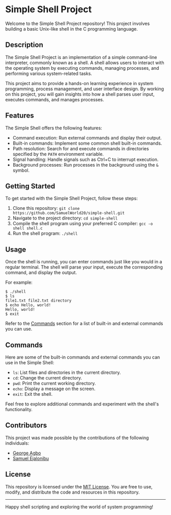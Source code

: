 # Simple Shell Project

Welcome to the Simple Shell Project repository! This project involves building a basic Unix-like shell in the C programming language.

## Description

The Simple Shell Project is an implementation of a simple command-line interpreter, commonly known as a shell. A shell allows users to interact with the operating system by executing commands, managing processes, and performing various system-related tasks.

This project aims to provide a hands-on learning experience in system programming, process management, and user interface design. By working on this project, you will gain insights into how a shell parses user input, executes commands, and manages processes.

## Features

The Simple Shell offers the following features:

- Command execution: Run external commands and display their output.
- Built-in commands: Implement some common shell built-in commands.
- Path resolution: Search for and execute commands in directories specified by the `PATH` environment variable.
- Signal handling: Handle signals such as Ctrl+C to interrupt execution.
- Background processes: Run processes in the background using the `&` symbol.

## Getting Started

To get started with the Simple Shell Project, follow these steps:

1. Clone this repository: `git clone https://github.com/SamuelWorld20/simple-shell.git`
2. Navigate to the project directory: `cd simple-shell`
3. Compile the shell program using your preferred C compiler: `gcc -o shell shell.c`
4. Run the shell program: `./shell`

## Usage

Once the shell is running, you can enter commands just like you would in a regular terminal. The shell will parse your input, execute the corresponding command, and display the output.

For example:

```
$ ./shell
$ ls
file1.txt file2.txt directory
$ echo Hello, world!
Hello, world!
$ exit

```

Refer to the [Commands](#commands) section for a list of built-in and external commands you can use.

## Commands

Here are some of the built-in commands and external commands you can use in the Simple Shell:

- `ls`: List files and directories in the current directory.
- `cd`: Change the current directory.
- `pwd`: Print the current working directory.
- `echo`: Display a message on the screen.
- `exit`: Exit the shell.

Feel free to explore additional commands and experiment with the shell's functionality.

## Contributors

This project was made possible by the contributions of the following individuals:

- [George Agbo](https://github.com/Wordschef)
- [Samuel Ejalonibu](https://github.com/SamuelWorld20)

## License

This repository is licensed under the [MIT License](LICENSE). You are free to use, modify, and distribute the code and resources in this repository.

---

Happy shell scripting and exploring the world of system programming!
